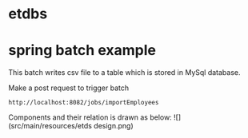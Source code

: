 # etdbs
# spring batch example
This batch writes csv file to a table which is stored in MySql database.

Make a post request to trigger batch
````
http://localhost:8082/jobs/importEmployees
````

Components and their relation is drawn as below:
![](src/main/resources/etds design.png)
